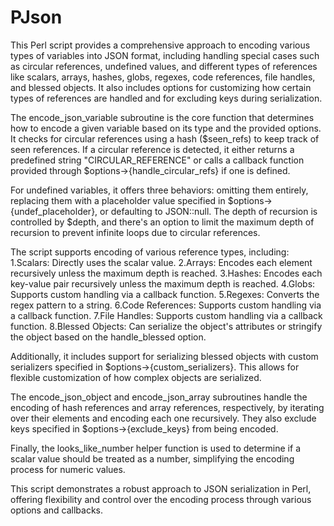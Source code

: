 # PJson

This Perl script provides a comprehensive approach to encoding various types of variables into JSON format, including handling special cases such as circular references, undefined values, and different types of references like scalars, arrays, hashes, globs, regexes, code references, file handles, and blessed objects. It also includes options for customizing how certain types of references are handled and for excluding keys during serialization.

The encode_json_variable subroutine is the core function that determines how to encode a given variable based on its type and the provided options. It checks for circular references using a hash ($seen_refs) to keep track of seen references. If a circular reference is detected, it either returns a predefined string "CIRCULAR_REFERENCE" or calls a callback function provided through $options->{handle_circular_refs} if one is defined.

For undefined variables, it offers three behaviors: omitting them entirely, replacing them with a placeholder value specified in $options->{undef_placeholder}, or defaulting to JSON::null. The depth of recursion is controlled by $depth, and there's an option to limit the maximum depth of recursion to prevent infinite loops due to circular references.

The script supports encoding of various reference types, including:
1.Scalars: Directly uses the scalar value.
2.Arrays: Encodes each element recursively unless the maximum depth is reached.
3.Hashes: Encodes each key-value pair recursively unless the maximum depth is reached.
4.Globs: Supports custom handling via a callback function.
5.Regexes: Converts the regex pattern to a string.
6.Code References: Supports custom handling via a callback function.
7.File Handles: Supports custom handling via a callback function.
8.Blessed Objects: Can serialize the object's attributes or stringify the object based on the handle_blessed option.

Additionally, it includes support for serializing blessed objects with custom serializers specified in $options->{custom_serializers}. This allows for flexible customization of how complex objects are serialized.

The encode_json_object and encode_json_array subroutines handle the encoding of hash references and array references, respectively, by iterating over their elements and encoding each one recursively. They also exclude keys specified in $options->{exclude_keys} from being encoded.

Finally, the looks_like_number helper function is used to determine if a scalar value should be treated as a number, simplifying the encoding process for numeric values.

This script demonstrates a robust approach to JSON serialization in Perl, offering flexibility and control over the encoding process through various options and callbacks.
